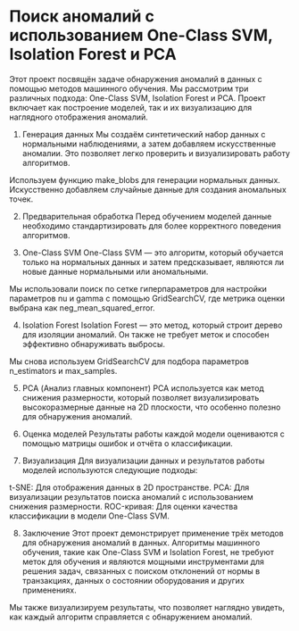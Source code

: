 # Поиск аномалий с использованием One-Class SVM, Isolation Forest и PCA

Этот проект посвящён задаче обнаружения аномалий в данных с помощью методов машинного обучения. Мы рассмотрим три различных подхода: One-Class SVM, Isolation Forest и PCA. 
Проект включает как построение моделей, так и их визуализацию для наглядного отображения аномалий.

1. Генерация данных
Мы создаём синтетический набор данных с нормальными наблюдениями, а затем добавляем искусственные аномалии. Это позволяет легко проверить и визуализировать работу алгоритмов.

Используем функцию make_blobs для генерации нормальных данных.
Искусственно добавляем случайные данные для создания аномальных точек.

2. Предварительная обработка
Перед обучением моделей данные необходимо стандартизировать для более корректного поведения алгоритмов.

3. One-Class SVM
One-Class SVM — это алгоритм, который обучается только на нормальных данных и затем предсказывает, являются ли новые данные нормальными или аномальными.

Мы использовали поиск по сетке гиперпараметров для настройки параметров nu и gamma с помощью GridSearchCV, где метрика оценки выбрана как neg_mean_squared_error.

4. Isolation Forest
Isolation Forest — это метод, который строит дерево для изоляции аномалий. Он также не требует меток и способен эффективно обнаруживать выбросы.

Мы снова используем GridSearchCV для подбора параметров n_estimators и max_samples.

5. PCA (Анализ главных компонент)
PCA используется как метод снижения размерности, который позволяет визуализировать высокоразмерные данные на 2D плоскости, что особенно полезно для обнаружения аномалий.

6. Оценка моделей
Результаты работы каждой модели оцениваются с помощью матрицы ошибок и отчёта о классификации.

7. Визуализация
Для визуализации данных и результатов работы моделей используются следующие подходы:

t-SNE: Для отображения данных в 2D пространстве.
PCA: Для визуализации результатов поиска аномалий с использованием снижения размерности.
ROC-кривая: Для оценки качества классификации в модели One-Class SVM.

8. Заключение
Этот проект демонстрирует применение трёх методов для обнаружения аномалий в данных. Алгоритмы машинного обучения, такие как One-Class SVM и Isolation Forest, не требуют меток для обучения и являются мощными инструментами для решения задач, связанных с поиском отклонений от нормы в транзакциях, данных о состоянии оборудования и других применениях.

Мы также визуализируем результаты, что позволяет наглядно увидеть, как каждый алгоритм справляется с обнаружением аномалий.
